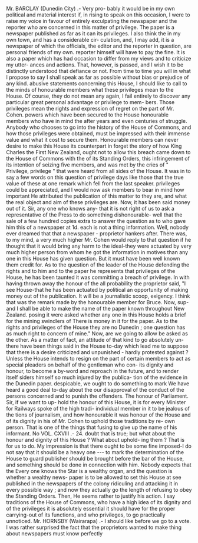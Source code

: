 Mr. BARCLAY (Dunedin City) .- Very pro- bably it would be in my own political and material interest if, in rising to speak on this occasion, I were to raise my voice in favour of entirely exculpating the newspaper and the reporter who are concerned in this matter of privilege. The paper is a newspaper published as far as it can its privileges. I also think the in my own town, and has a considerable cir- culation, and, I may add, it is a newspaper of which the officials, the editor and the reporter in question, are personal friends of my own. reporter himself will have to pay the fine. It is also a paper which has had occasion to differ from my views and to criticize my utter- ances and actions. That, however, is passed, and I wish it to be distinctly understood that defiance or not. From time to time you will in what I propose to say I shall speak as far as possible without bias or prejudice of any kind. abusive statements concerning this House, I should like to call to the minds of honourable members what these privileges mean to the House. Of course, they do not mean any again, I fail entirely to discover any particular great personal advantage or privilege to mem- bers. Those privileges mean the rights and expression of regret on the part of Mr. Cohen. powers which have been secured to the House honourable members who have in mind the after years and even centuries of struggle. Anybody who chooses to go into the history of the House of Commons, and how those privileges were obtained, must be impressed with their immense value and what it cost to secure them. Honourable members can never desire to make this House its counterpart in forget the story of how King Charles the First New Zealand, ought not to allow this breach came down to the House of Commons with the of its Standing Orders, this infringement of its intention of seizing five members, and was met by the cries of " Privilege, privilege " that were heard from all sides of the House. It was in to say a few words on this question of privilege days like those that the true value of these at one remark which fell from the last speaker. privileges could be appreciated, and I would now ask members to bear in mind how important He attributed the publication of this matter to they are, and what the real object and aim of these privileges are. Now, it has been said money out of it. Sir, any one who knows any- that it is not right of us to ask a representative of the Press to do something dishonourable- well that the sale of a few hundred copies extra to answer the question as to who gave him this of a newspaper at 1d. each is not a thing information. Well, nobody ever dreamed that that a newspaper - proprietor hankers after. There was, to my mind, a very much higher Mr. Cohen would reply to that question if he thought that it would bring any harm to the ideal-they were actuated by very much higher person from whom he got the information in motives than any one in this House has given question. But it must have been well known them credit for. As to the question of the leader of the House defending the rights and to him and to the paper he represents that privileges of the House, he has been taunted it was committing a breach of privilege. In with having thrown away the honour of the all probability the proprietor said, "I see House-that he has been actuated by political an opportunity of making money out of the publication. It will be a journalistic scoop, exigency. I think that was the remark made by the honourable member for Bruce. Now, sup- and I shall be able to make the name of the paper known throughout New Zealand. posing it were asked whether any one in this House holds a brief for the mining swindlers of There is money in it for the paper. As to the rights and privileges of the House they are no Dunedin ; one question has as much right to concern of mine." Now, are we going to allow be asked as the other. As a matter of fact, an attitude of that kind to go absolutely un- there have been things said in the House to-day which lead me to suppose that there is a desire criticized and unpunished - hardly protested against ? Unless the House intends to resign on the part of certain members to act as special pleaders on behalf of the gentleman who con- its dignity and honour, to become a by-word and reproach in the future, and to render itself siders himself so much injured by the publica- tion of the evidence in the Dunedin paper. despicable, we ought to do something to mark We have heard a good deal to-day about the our disapproval of the conduct of the persons concerned and to punish the offenders. The honour of Parliament. Sir, if we want to up- hold the honour of this House, it is for every Minister for Railways spoke of the high tradi- individual member in it to be jealous of the tions of journalism, and how honourable it was honour of the House and of its dignity in his of Mr. Cohen to uphold those traditions by re- own person. That is one of the things that fusing to give up the name of his informant. No VOL. CXVIII .- 24. doubt that is true; but what about the honour and dignity of this House ? What about uphold- ing them ? That is for us to do. My impression is that there ought to be some fine imposed-I do not say that it should be a heavy one --- to mark the determination of the House to guard publisher should be brought before the bar of the House, and something should be done in connection with him. Nobody expects that the Every one knows the Star is a wealthy organ, and the question is whether a wealthy news- paper is to be allowed to set this House at see published in the newspapers of the colony ridiculing and attacking it in every possible way ; and now they actually go the length of refusing to obey the Standing Orders. Then, He seems rather to justify his action. I say traditions of the House of Commons, who have a high idea of its dignity and of the privileges it is absolutely essential it should have for the proper carrying-out of its functions, and who privileges, to go practically unnoticed. Mr. HORNSBY (Wairarapa) .- I should like before we go to a vote. I was rather surprised the fact that the proprietors wanted to make thing about newspapers must know perfectly 